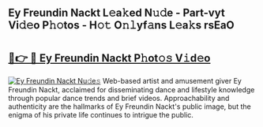 ## Ey Freundin Nackt L𝚎a𝚔ed N𝚞𝚍e - Part-vyt Vi𝚍𝚎o P𝚑𝚘tos - H𝚘𝚝 O𝚗𝚕yf𝚊ns L𝚎a𝚔s rsEaO

# <h2><a href="http://kfbb5v9.oniu.top/?m=Ey+Freundin+Nackt">🔗👉 🔴 Ey Freundin Nackt P𝚑ot𝚘𝚜 V𝚒d𝚎o</a></h2>

[![Ey Freundin Nackt Nu𝚍e𝚜](https://i.imgur.com/0qMVB7G.gif)](http://kfbb5v9.oniu.top/?m=Ey+Freundin+Nackt)
Web-based artist and amusement giver Ey Freundin Nackt, acclaimed for disseminating dance and lifestyle knowledge through popular dance trends and brief videos. Approachability and authenticity are the hallmarks of Ey Freundin Nackt's public image, but the enigma of his private life continues to intrigue the public.  

